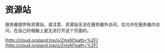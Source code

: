 # 资源站

服务器提供有资源站，请注意，资源站无法在服务器外访问，仅允许在服务器内访问，在自己的电脑上是无法打开这个页面的。

[http://cloud.orisland.top/s/ZmsN?path=%2F](http://cloud.orisland.top/s/ZmsN?path=%2F)
